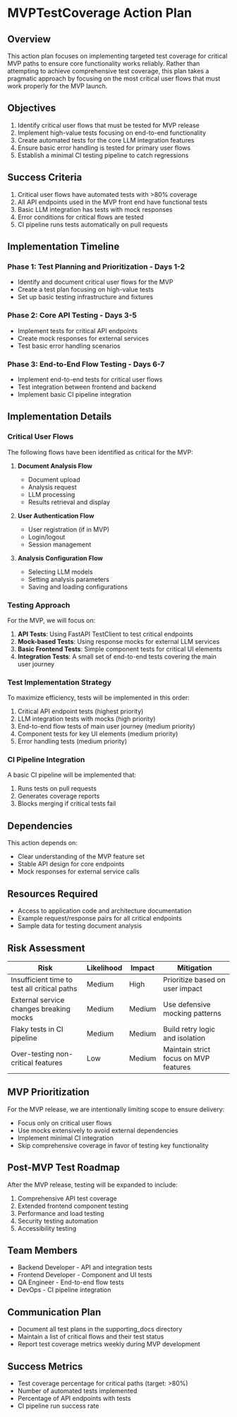 # MVPTestCoverage Action Plan

## Overview

This action plan focuses on implementing targeted test coverage for critical MVP paths to ensure core functionality works reliably. Rather than attempting to achieve comprehensive test coverage, this plan takes a pragmatic approach by focusing on the most critical user flows that must work properly for the MVP launch.

## Objectives

1. Identify critical user flows that must be tested for MVP release
2. Implement high-value tests focusing on end-to-end functionality
3. Create automated tests for the core LLM integration features
4. Ensure basic error handling is tested for primary user flows
5. Establish a minimal CI testing pipeline to catch regressions

## Success Criteria

1. Critical user flows have automated tests with >80% coverage
2. All API endpoints used in the MVP front end have functional tests
3. Basic LLM integration has tests with mock responses
4. Error conditions for critical flows are tested
5. CI pipeline runs tests automatically on pull requests

## Implementation Timeline

### Phase 1: Test Planning and Prioritization - Days 1-2
- Identify and document critical user flows for the MVP
- Create a test plan focusing on high-value tests
- Set up basic testing infrastructure and fixtures

### Phase 2: Core API Testing - Days 3-5
- Implement tests for critical API endpoints
- Create mock responses for external services
- Test basic error handling scenarios

### Phase 3: End-to-End Flow Testing - Days 6-7
- Implement end-to-end tests for critical user flows
- Test integration between frontend and backend
- Implement basic CI pipeline integration

## Implementation Details

### Critical User Flows

The following flows have been identified as critical for the MVP:

1. **Document Analysis Flow**
   - Document upload
   - Analysis request
   - LLM processing
   - Results retrieval and display

2. **User Authentication Flow**
   - User registration (if in MVP)
   - Login/logout
   - Session management

3. **Analysis Configuration Flow**
   - Selecting LLM models
   - Setting analysis parameters
   - Saving and loading configurations

### Testing Approach

For the MVP, we will focus on:

1. **API Tests**: Using FastAPI TestClient to test critical endpoints
2. **Mock-based Tests**: Using response mocks for external LLM services
3. **Basic Frontend Tests**: Simple component tests for critical UI elements
4. **Integration Tests**: A small set of end-to-end tests covering the main user journey

### Test Implementation Strategy

To maximize efficiency, tests will be implemented in this order:

1. Critical API endpoint tests (highest priority)
2. LLM integration tests with mocks (high priority)
3. End-to-end flow tests of main user journey (medium priority)
4. Component tests for key UI elements (medium priority)
5. Error handling tests (medium priority)

### CI Pipeline Integration

A basic CI pipeline will be implemented that:
1. Runs tests on pull requests
2. Generates coverage reports
3. Blocks merging if critical tests fail

## Dependencies

This action depends on:
- Clear understanding of the MVP feature set
- Stable API design for core endpoints
- Mock responses for external service calls

## Resources Required

- Access to application code and architecture documentation
- Example request/response pairs for all critical endpoints
- Sample data for testing document analysis

## Risk Assessment

| Risk | Likelihood | Impact | Mitigation |
|------|------------|--------|------------|
| Insufficient time to test all critical paths | Medium | High | Prioritize based on user impact |
| External service changes breaking mocks | Medium | Medium | Use defensive mocking patterns |
| Flaky tests in CI pipeline | Medium | Medium | Build retry logic and isolation |
| Over-testing non-critical features | Low | Medium | Maintain strict focus on MVP features |

## MVP Prioritization

For the MVP release, we are intentionally limiting scope to ensure delivery:

- Focus only on critical user flows
- Use mocks extensively to avoid external dependencies
- Implement minimal CI integration
- Skip comprehensive coverage in favor of testing key functionality

## Post-MVP Test Roadmap

After the MVP release, testing will be expanded to include:
1. Comprehensive API test coverage
2. Extended frontend component testing
3. Performance and load testing
4. Security testing automation
5. Accessibility testing

## Team Members

- Backend Developer - API and integration tests
- Frontend Developer - Component and UI tests
- QA Engineer - End-to-end flow tests
- DevOps - CI pipeline integration

## Communication Plan

- Document all test plans in the supporting_docs directory
- Maintain a list of critical flows and their test status
- Report test coverage metrics weekly during MVP development

## Success Metrics

- Test coverage percentage for critical paths (target: >80%)
- Number of automated tests implemented
- Percentage of API endpoints with tests
- CI pipeline run success rate
